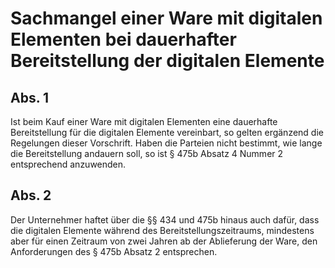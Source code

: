 # Sachmangel einer Ware mit digitalen Elementen bei dauerhafter Bereitstellung der digitalen Elemente



## Abs. 1

 Ist beim Kauf einer Ware mit digitalen Elementen eine dauerhafte Bereitstellung für die digitalen Elemente vereinbart, so gelten ergänzend die Regelungen dieser Vorschrift. Haben die Parteien nicht bestimmt, wie lange die Bereitstellung andauern soll, so ist § 475b Absatz 4 Nummer 2 entsprechend anzuwenden.

## Abs. 2

 Der Unternehmer haftet über die §§ 434 und 475b hinaus auch dafür, dass die digitalen Elemente während des Bereitstellungszeitraums, mindestens aber für einen Zeitraum von zwei Jahren ab der Ablieferung der Ware, den Anforderungen des § 475b Absatz 2 entsprechen. 

